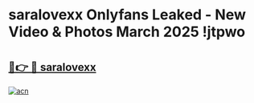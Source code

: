 # saralovexx Onlyfans Leaked - New Video & Photos March 2025 !jtpwo

# <h2><a href="https://ik2ye8.iuczelnia.edu.pl?title=saralovexx&ref=jtpwo">🔗👉 🔴 saralovexx</a></h2>

[![acn](https://github.com/user-attachments/assets/0f9c940e-d8b0-45ae-aac7-cd30a18b3e1c)](https://ik2ye8.iuczelnia.edu.pl?title=saralovexx&ref=jtpwo)


